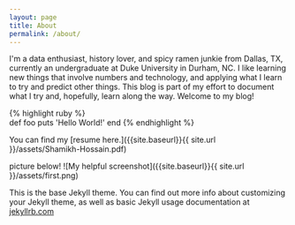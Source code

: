 ```yaml
---
layout: page
title: About
permalink: /about/
---
```


I'm a data enthusiast, history lover, and spicy ramen junkie from Dallas, TX, currently an undergraduate at Duke University in Durham, NC.
I like learning new things that involve numbers and technology, and applying what I learn to try and predict other things. This blog is part of my effort to document what I try and, hopefully, learn along the way. Welcome to my blog!

{% highlight ruby %}  
def foo
  puts 'Hello World!'
end
{% endhighlight %}



<!-- linenos here to add numbers
 -->

You can find my [resume here.]({{site.baseurl}}{{ site.url }}/assets/Shamikh-Hossain.pdf)

picture below!
![My helpful screenshot]({{site.baseurl}}{{ site.url }}/assets/first.png)


This is the base Jekyll theme. You can find out more info about customizing your Jekyll theme, as well as basic Jekyll usage documentation at [jekyllrb.com](https://jekyllrb.com/)



<!--
You can find the source code for the Jekyll new theme at:
{% include icon-github.html username="jekyll" %} /
[minima](https://github.com/jekyll/minima)

You can find the source code for Jekyll at
{% include icon-github.html username="jekyll" %} /
[jekyll](https://github.com/jekyll/jekyll) -->
